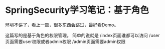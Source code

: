 # SpringSecurity学习笔记：基于角色

环境不讲了，看上一篇，很多东西会跳过，最好看Demo。

这篇写的是基于角色的权限管理。
简单的说就是
/index页面谁都可以访问
/user页面需要user权限或者admin权限
/admin页面需要admin权限
